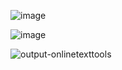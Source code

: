 ![image](https://github.com/user-attachments/assets/ef8f02bc-9d3f-40c5-a807-840b22c152a7)

![image](https://github.com/user-attachments/assets/f2ee1915-d26c-4542-be90-43fb144435e2)

![output-onlinetexttools](https://github.com/user-attachments/assets/1b4c0c02-2c52-4205-9d20-3dc0ad7b89c4)

